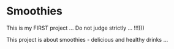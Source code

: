 # Smoothies

This is my FIRST project ... Do not judge strictly ... !!!)))

This project is about smoothies - delicious and healthy drinks ...

